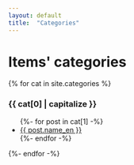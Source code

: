 ```yaml
---
layout: default
title:  "Categories"
---
```


# Items' categories

{% for cat in site.categories %}
  <a name="{{ cat[0] | downcase | replace:'é','e' | replace:' ','_' | replace:',','-' | replace:'/','' }}"></a>
  <h3>{{ cat[0] | capitalize }}</h3>
  <ul>
    {%- for post in cat[1] -%}
      <li><a href="index.html#{{ post.title | downcase | replace:'é','e' | replace:' ','_' | replace:',','-' | replace:'/','' }}">{{ post.name_en }}</a></li>
    {%- endfor -%}
  </ul>
{%- endfor -%}
